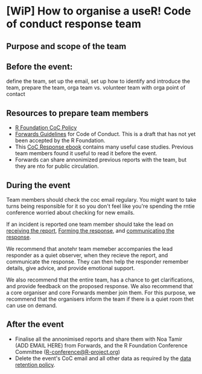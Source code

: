 # [WiP] How to organise a useR! Code of conduct response team

## Purpose and scope of the team


## Before the event: 
define the team, set up the email, set up how to identify and introduce the team, prepare the team, orga team vs. volunteer team with orga point of contact

## Resources to prepare team members
- [R Foundation CoC Policy](https://www.r-project.org/coc-policy.html)
- [Forwards Guidelines](https://github.com/forwards/foundation/blob/7fe098d0fd82902c91449160487c90f768e4f39c/coc_policy/guidelines.md) for Code of Conduct. This is a draft that has not yet been accepted by the R Foundation.
- This [CoC Response ebook](https://frameshiftconsulting.com/code-of-conduct-book/) contains many useful case studies. Previous team members found it useful to read it before the event.
- Forwards can share annonimized previous reports with the team, but they are nto for public circulation.


## During the event
Team members should check the coc email regulary. 
You might want to take turns being responsible for it so you don't feel like you're spending the rntie conference worried about checking for new emails.

If an incident is reported one team member should take the lead on [receiving the report](https://github.com/forwards/foundation/blob/7fe098d0fd82902c91449160487c90f768e4f39c/coc_policy/guidelines.md#receiving-code-of-conduct-violation-reports), 
[Forming the response](https://github.com/forwards/foundation/blob/7fe098d0fd82902c91449160487c90f768e4f39c/coc_policy/guidelines.md#response-to-harrassment-report), 
and [communicating the response](https://github.com/forwards/foundation/blob/7fe098d0fd82902c91449160487c90f768e4f39c/coc_policy/guidelines.md#communicating-the-response). 

We recommend that anotehr team memeber accompanies the lead responder as a quiet observer, when they recieve the report, and communicate the response.
They can then help the responder remember details, give advice, and provide emotional support. 

We also recommend that the entire team, has a chance to get clarifications, and provide feedback on the proposed response. 
We also recommend that a core organiser and core Forwards member join them. 
For this purpose, we recommend that the organisers inform the team if there is a quiet room thet can use on demand.

## After the event
- Finalise all the annonimised reports and share them with Noa Tamir (ADD EMAIL HERE) from Forwards, and the R Foundation Conference Committee (R-conference@R-project.org)
- Delete the event's CoC email and all other data as required by the [data retention policy](https://github.com/forwards/foundation/blob/7fe098d0fd82902c91449160487c90f768e4f39c/coc_policy/guidelines.md#data-retention-policy).
